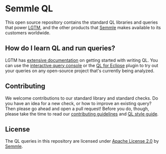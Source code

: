# Semmle QL

This open source repository contains the standard QL libraries and queries that power [LGTM](https://lgtm.com), and the other products that [Semmle](https://semmle.com) makes available to its customers worldwide.

## How do I learn QL and run queries?

LGTM has [extensive documentation](https://lgtm.com/help/ql/introduction-to-ql) on getting started with writing QL.
You can use the [interactive query console](https://lgtm.com/help/lgtm/using-query-console) or the [QL for Eclipse](https://lgtm.com/help/lgtm/running-queries-ide) plugin to try out your queries on any open-source project that's currently being analyzed.

## Contributing

We welcome contributions to our standard library and standard checks. Do you have an idea for a new check, or how to improve an existing query? Then please go ahead and open a pull request! Before you do, though, please take the time to read our [contributing guidelines](CONTRIBUTING.md) and [QL style guide](docs/ql-style-guide.md).

## License

The QL queries in this repository are licensed under [Apache License 2.0](LICENSE) by [Semmle](https://semmle.com).
